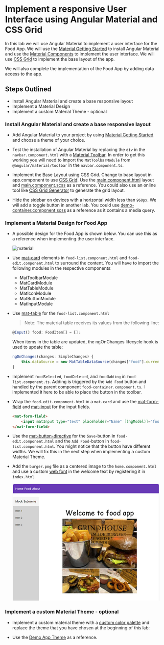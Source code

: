 # Implement a responsive User Interface using Angular Material and CSS Grid

In this lab we will use Angular Material to implement a user interface for the Food App. We will use the [Material Getting Started](https://material.angular.io/guide/getting-started) to install Angular Material and use the [Material Components](https://material.angular.io/components/categories) to implement the user interface. We will use [CSS Grid](https://css-tricks.com/snippets/css/complete-guide-grid/) to implement the base layout of the app.

We will also complete the implementation of the Food App by adding data access to the app.

## Steps Outlined

- Install Angular Material and create a base responsive layout
- Implement a Material Design 
- Implement a custom Material Theme - optional

### Install Angular Material and create a base responsive layout

- Add Angular Material to your project by using [Material Getting Started](https://material.angular.io/guide/getting-started) and choose a theme of your choice.

- Test the installation of Angular Material by replacing the `div` in the `navbar.component.html` with a [Material Toolbar](https://material.angular.io/components/toolbar/overview). In order to get this working you will need to import the `MatToolbarModule` from `@angular/material/toolbar` in the `navbar.component.ts`.

- Implement the Base Layout using CSS Grid. Change to base layout in app.component to use [CSS Grid](https://css-tricks.com/snippets/css/complete-guide-grid/). Use the [main.component.html](/demos/05-ui/user-interface/src/app/main/main.component.html) layout and [main.component.scss](/demos/05-ui/user-interface/src/app/main/main.component.scss ) as a reference. You could also use an online tool like [CSS Grid Generator](https://grid.layoutit.com/) to generate the grid layout.
    
- Hide the sidebar on devices with a horizontal width less than `960px`. We will add a toggle button in another lab. You could use [demo-container.component.scss](/demos/05-ui/user-interface/src/app/demos/demo-container/demo-container.component.scss) as a reference as it contains a media query.

### Implement a Material Design for Food App

- A possible design for the Food App is shown below. You can use this as a reference when implementing the user interface.
   
    ![material](_images/material.jpg)

- Use [mat-card](https://material.angular.io/components/card/overview) elements in `food-list.component.html` and `food-edit.component.html` to surround the content. You will have to import the following modules in the respective components:    
    - MatToolbarModule
    - MatCardModule
    - MatTableModule
    - MatIconModule
    - MatButtonModule
    - MatInputModule
    

- Use [mat-table](https://material.angular.io/components/table/overview) for the `food-list.component.html`

    >Note: The material table receives its values from the following line:

    ```typescript
    @Input() food: FoodItem[] = [];
    ```
    When items in the table are updated, the ngOnChanges lifecycle hook is used to update the table:

    ```typescript
    ngOnChanges(changes: SimpleChanges) {
        this.dataSource = new MatTableDataSource(changes["food"].currentValue);
    }
    ```

- Implement `foodSelected`, `foodDeleted`, and `foodAdding` in `food-list.component.ts`. Adding is triggered by the `Add Food` button and handled by the parent component `food-container.component.ts`. I implemented it here to be able to place the button in the toolbar.

- Wrap the `food-edit.component.html` in a `mat-card` and use the [mat-form-field](https://material.angular.io/components/form-field/overview) and [mat-input](https://material.angular.io/components/form-field/overview) for the input fields.

    ```html
    <mat-form-field>
        <input matInput type="text" placeholder="Name" [(ngModel)]="food.name" />
    </mat-form-field>
    ```

- Use the [mat-button-directive](https://material.angular.io/components/button/examples) for the `Save`-button in `food-edit.component.html` and the `Add Food`-button in `food-list.component.html`. You might notice that the button have different widths. We will fix this in the next step when implementing a custom Material Theme.

- Add the `burger.png` file as a centered image to the `home.component.html` and use a custom [web font](https://fonts.google.com/) in the welcome text by registering it in `index.html`.

    ![home](_images/home.jpg)

### Implement a custom Material Theme - optional

- Implement a custom material theme with a [custom color palette](https://material.io/resources/color/#!/?view.left=0&view.right=0) and replace the theme that you have chosen at the beginning of this lab:

- Use the [Demo App Theme](/demos/05-ui/user-interface/src/styles.scss) as a reference.